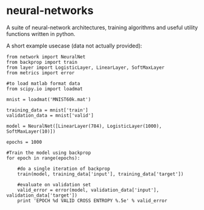 neural-networks
===============

A suite of neural-network architectures, training algorithms and useful utility functions written in python.

A short example usecase (data not actually provided):

    from network import NeuralNet
    from backprop import train
    from layer import LogisticLayer, LinearLayer, SoftMaxLayer
    from metrics import error
    
    #to load matlab format data
    from scipy.io import loadmat
    
    mnist = loadmat('MNIST60k.mat')
    
    training_data = mnist['train']
    validation_data = mnist['valid']
    
    model = NeuralNet([LinearLayer(784), LogisticLayer(1000), SoftMaxLayer(10)])
    
    epochs = 1000
    
    #Train the model using backprop
    for epoch in range(epochs):
        
        #do a single iteration of backprop
        train(model, training_data['input'], training_data['target'])
        
        #evaluate on validation set
        valid_error = error(model, validation_data['input'], validation_data['target'])
        print 'EPOCH %d VALID CROSS ENTROPY %.5e' % valid_error
     
